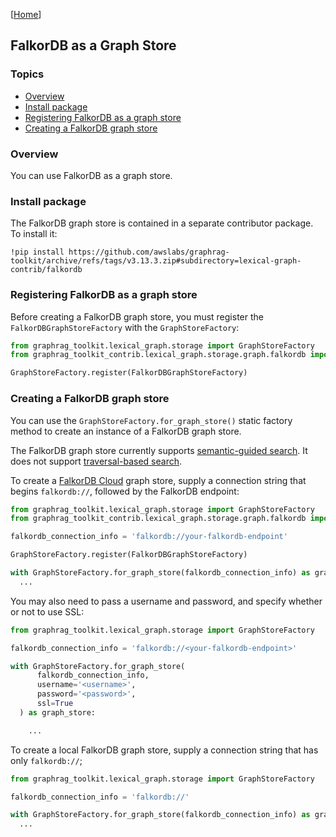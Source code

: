 [[Home](./)]

## FalkorDB as a Graph Store

### Topics

  - [Overview](#overview)
  - [Install package](#install-package)
  - [Registering FalkorDB as a graph store](#registering-falkordb-as-a-graph-store)
  - [Creating a FalkorDB graph store](#creating-a-falkordb-graph-store)

### Overview

You can use FalkorDB as a graph store.

### Install package

The FalkorDB graph store is contained in a separate contributor package. To install it:

```
!pip install https://github.com/awslabs/graphrag-toolkit/archive/refs/tags/v3.13.3.zip#subdirectory=lexical-graph-contrib/falkordb
```

### Registering FalkorDB as a graph store

Before creating a FalkorDB graph store, you must register the `FalkorDBGraphStoreFactory` with the `GraphStoreFactory`:

```python
from graphrag_toolkit.lexical_graph.storage import GraphStoreFactory
from graphrag_toolkit_contrib.lexical_graph.storage.graph.falkordb import FalkorDBGraphStoreFactory

GraphStoreFactory.register(FalkorDBGraphStoreFactory)

```

### Creating a FalkorDB graph store

You can use the `GraphStoreFactory.for_graph_store()` static factory method to create an instance of a FalkorDB graph store.

The FalkorDB graph store currently supports [semantic-guided search](./semantic-guided-search.md). It does not support [traversal-based search](./traversal-based-search.md).

To create a [FalkorDB Cloud](https://app.falkordb.cloud/) graph store, supply a connection string that begins `falkordb://`, followed by the FalkorDB endpoint:

```python
from graphrag_toolkit.lexical_graph.storage import GraphStoreFactory
from graphrag_toolkit_contrib.lexical_graph.storage.graph.falkordb import FalkorDBGraphStoreFactory

falkordb_connection_info = 'falkordb://your-falkordb-endpoint'

GraphStoreFactory.register(FalkorDBGraphStoreFactory)

with GraphStoreFactory.for_graph_store(falkordb_connection_info) as graph_store:
  ...

```

You may also need to pass a username and password, and specify whether or not to use SSL:

```python
from graphrag_toolkit.lexical_graph.storage import GraphStoreFactory

falkordb_connection_info = 'falkordb://<your-falkordb-endpoint>'

with GraphStoreFactory.for_graph_store(
      falkordb_connection_info,
      username='<username>',
      password='<password>',
      ssl=True
  ) as graph_store:

    ...
```

To create a local FalkorDB graph store, supply a connection string that has only `falkordb://`;

```python
from graphrag_toolkit.lexical_graph.storage import GraphStoreFactory

falkordb_connection_info = 'falkordb://'

with GraphStoreFactory.for_graph_store(falkordb_connection_info) as graph_store:
  ...
```


